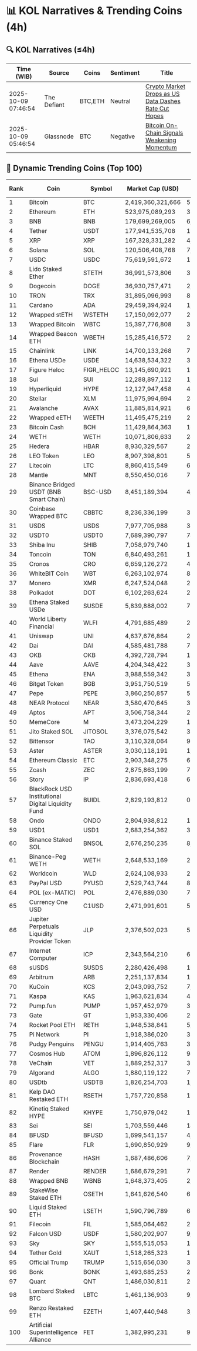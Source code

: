 # 📊 KOL Narratives & Trending Coins (4h)

## 🔍 KOL Narratives (≤4h)

| Time (WIB) | Source | Coins | Sentiment | Title |
|------------|--------|-------|-----------|-------|
| 2025-10-09 07:46:54 | The Defiant | BTC,ETH | Neutral | [Crypto Market Drops as US Data Dashes Rate Cut Hopes](https://thedefiant.io/example1) |
| 2025-10-09 05:46:54 | Glassnode | BTC | Negative | [Bitcoin On-Chain Signals Weakening Momentum](https://glassnode.com/example2) |

## 🚀 Dynamic Trending Coins (Top 100)

| Rank | Coin | Symbol | Market Cap (USD) | 24h Volume (USD) |
|------|------|--------|------------------|------------------|
| 1 | Bitcoin | BTC | 2,419,360,321,666 | 56,520,332,674 |
| 2 | Ethereum | ETH | 523,975,089,293 | 37,294,453,241 |
| 3 | BNB | BNB | 179,699,269,005 | 6,316,772,383 |
| 4 | Tether | USDT | 177,941,535,708 | 114,498,978,023 |
| 5 | XRP | XRP | 167,328,331,282 | 4,567,259,505 |
| 6 | Solana | SOL | 120,506,408,768 | 7,653,295,219 |
| 7 | USDC | USDC | 75,619,591,672 | 11,153,143,336 |
| 8 | Lido Staked Ether | STETH | 36,991,573,806 | 36,304,049 |
| 9 | Dogecoin | DOGE | 36,930,757,471 | 2,793,987,918 |
| 10 | TRON | TRX | 31,895,096,993 | 808,346,672 |
| 11 | Cardano | ADA | 29,459,394,924 | 1,028,095,412 |
| 12 | Wrapped stETH | WSTETH | 17,150,092,077 | 20,231,736 |
| 13 | Wrapped Bitcoin | WBTC | 15,397,776,808 | 308,537,454 |
| 14 | Wrapped Beacon ETH | WBETH | 15,285,416,572 | 27,009,112 |
| 15 | Chainlink | LINK | 14,700,133,268 | 778,245,100 |
| 16 | Ethena USDe | USDE | 14,638,534,322 | 383,682,678 |
| 17 | Figure Heloc | FIGR_HELOC | 13,145,690,921 | 17,118,913 |
| 18 | Sui | SUI | 12,288,897,112 | 1,024,923,131 |
| 19 | Hyperliquid | HYPE | 12,127,947,458 | 415,147,714 |
| 20 | Stellar | XLM | 11,975,994,694 | 243,010,582 |
| 21 | Avalanche | AVAX | 11,885,814,921 | 652,211,207 |
| 22 | Wrapped eETH | WEETH | 11,495,475,219 | 23,313,004 |
| 23 | Bitcoin Cash | BCH | 11,429,864,363 | 169,172,601 |
| 24 | WETH | WETH | 10,071,806,633 | 242,450,806 |
| 25 | Hedera | HBAR | 8,930,329,567 | 263,664,974 |
| 26 | LEO Token | LEO | 8,907,398,801 | 593,196 |
| 27 | Litecoin | LTC | 8,860,415,549 | 625,840,267 |
| 28 | Mantle | MNT | 8,550,450,016 | 728,210,720 |
| 29 | Binance Bridged USDT (BNB Smart Chain) | BSC-USD | 8,451,189,394 | 4,540,465,466 |
| 30 | Coinbase Wrapped BTC | CBBTC | 8,236,336,199 | 396,319,765 |
| 31 | USDS | USDS | 7,977,705,988 | 34,415,448 |
| 32 | USDT0 | USDT0 | 7,689,390,797 | 746,812,250 |
| 33 | Shiba Inu | SHIB | 7,058,979,740 | 161,128,012 |
| 34 | Toncoin | TON | 6,840,493,261 | 131,737,915 |
| 35 | Cronos | CRO | 6,659,126,272 | 43,937,545 |
| 36 | WhiteBIT Coin | WBT | 6,263,102,974 | 84,466,295 |
| 37 | Monero | XMR | 6,247,524,048 | 238,195,094 |
| 38 | Polkadot | DOT | 6,102,263,624 | 257,557,968 |
| 39 | Ethena Staked USDe | SUSDE | 5,839,888,002 | 71,518,070 |
| 40 | World Liberty Financial | WLFI | 4,791,685,489 | 269,296,217 |
| 41 | Uniswap | UNI | 4,637,676,864 | 273,495,702 |
| 42 | Dai | DAI | 4,585,481,788 | 76,369,892 |
| 43 | OKB | OKB | 4,392,728,794 | 173,017,906 |
| 44 | Aave | AAVE | 4,204,348,422 | 317,117,695 |
| 45 | Ethena | ENA | 3,988,559,342 | 356,166,253 |
| 46 | Bitget Token | BGB | 3,951,750,519 | 560,267,107 |
| 47 | Pepe | PEPE | 3,860,250,857 | 516,019,612 |
| 48 | NEAR Protocol | NEAR | 3,580,470,645 | 307,796,632 |
| 49 | Aptos | APT | 3,506,758,344 | 259,515,316 |
| 50 | MemeCore | M | 3,473,204,229 | 15,368,729 |
| 51 | Jito Staked SOL | JITOSOL | 3,376,075,542 | 39,943,943 |
| 52 | Bittensor | TAO | 3,110,328,064 | 96,227,569 |
| 53 | Aster | ASTER | 3,030,118,191 | 1,059,161,310 |
| 54 | Ethereum Classic | ETC | 2,903,348,275 | 60,770,654 |
| 55 | Zcash | ZEC | 2,875,863,199 | 731,301,048 |
| 56 | Story | IP | 2,836,693,418 | 61,289,536 |
| 57 | BlackRock USD Institutional Digital Liquidity Fund | BUIDL | 2,829,193,812 | 0.0 |
| 58 | Ondo | ONDO | 2,804,938,812 | 153,552,278 |
| 59 | USD1 | USD1 | 2,683,254,362 | 311,850,346 |
| 60 | Binance Staked SOL | BNSOL | 2,676,250,235 | 8,590,417 |
| 61 | Binance-Peg WETH | WETH | 2,648,533,169 | 215,103,413 |
| 62 | Worldcoin | WLD | 2,624,108,933 | 229,315,366 |
| 63 | PayPal USD | PYUSD | 2,529,743,744 | 83,343,974 |
| 64 | POL (ex-MATIC) | POL | 2,476,889,030 | 76,888,969 |
| 65 | Currency One USD | C1USD | 2,471,991,601 | 516,225 |
| 66 | Jupiter Perpetuals Liquidity Provider Token | JLP | 2,376,502,023 | 56,793,535 |
| 67 | Internet Computer | ICP | 2,343,564,210 | 62,231,306 |
| 68 | sUSDS | SUSDS | 2,280,426,498 | 16,004,162 |
| 69 | Arbitrum | ARB | 2,251,137,834 | 190,606,816 |
| 70 | KuCoin | KCS | 2,043,093,752 | 7,296,998 |
| 71 | Kaspa | KAS | 1,963,621,834 | 42,751,589 |
| 72 | Pump.fun | PUMP | 1,957,452,979 | 368,801,977 |
| 73 | Gate | GT | 1,953,330,406 | 20,789,535 |
| 74 | Rocket Pool ETH | RETH | 1,948,538,841 | 5,146,341 |
| 75 | Pi Network | PI | 1,918,386,020 | 32,890,319 |
| 76 | Pudgy Penguins | PENGU | 1,914,405,763 | 393,549,265 |
| 77 | Cosmos Hub | ATOM | 1,896,826,112 | 94,922,127 |
| 78 | VeChain | VET | 1,889,252,317 | 30,406,262 |
| 79 | Algorand | ALGO | 1,880,119,122 | 76,387,832 |
| 80 | USDtb | USDTB | 1,826,254,703 | 1,238,970 |
| 81 | Kelp DAO Restaked ETH | RSETH | 1,757,720,858 | 127,909 |
| 82 | Kinetiq Staked HYPE | KHYPE | 1,750,979,042 | 13,668,627 |
| 83 | Sei | SEI | 1,703,559,446 | 143,082,094 |
| 84 | BFUSD | BFUSD | 1,699,541,157 | 4,008,791 |
| 85 | Flare | FLR | 1,690,850,929 | 9,189,291 |
| 86 | Provenance Blockchain | HASH | 1,687,486,606 | 7,006.25 |
| 87 | Render | RENDER | 1,686,679,291 | 76,884,325 |
| 88 | Wrapped BNB | WBNB | 1,648,373,405 | 2,436,669,965 |
| 89 | StakeWise Staked ETH | OSETH | 1,641,626,540 | 693,847 |
| 90 | Liquid Staked ETH | LSETH | 1,590,796,789 | 699,896 |
| 91 | Filecoin | FIL | 1,585,064,462 | 210,679,064 |
| 92 | Falcon USD | USDF | 1,580,202,907 | 9,199,109 |
| 93 | Sky | SKY | 1,555,515,053 | 16,237,315 |
| 94 | Tether Gold | XAUT | 1,518,265,323 | 138,675,958 |
| 95 | Official Trump | TRUMP | 1,515,656,030 | 391,158,437 |
| 96 | Bonk | BONK | 1,493,685,253 | 256,997,783 |
| 97 | Quant | QNT | 1,486,030,811 | 20,235,583 |
| 98 | Lombard Staked BTC | LBTC | 1,461,136,903 | 9,848,376 |
| 99 | Renzo Restaked ETH | EZETH | 1,407,440,948 | 3,128,457 |
| 100 | Artificial Superintelligence Alliance | FET | 1,382,995,231 | 99,027,123 |